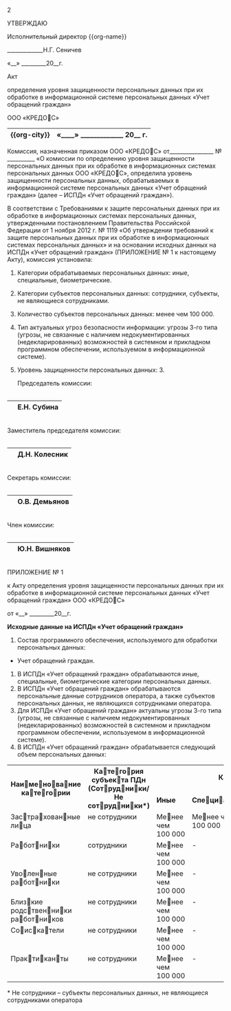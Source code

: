﻿2

УТВЕРЖДАЮ

Исполнительный директор {{org-name}}

\_\_\_\_\_\_\_\_\_\_\_\_\_Н.Г. Сеничев

«\_\_» \_\_\_\_\_\_\_\_\_20\_\_г.

Акт

определения уровня защищенности персональных данных при их обработке в информационной системе персональных данных «Учет обращений граждан»

ООО «КРЕДОС»

|{{org-city}}|«\_\_\_\_» \_\_\_\_\_\_\_\_\_\_\_\_\_ 20\_\_ г.|
| :- | -: |

Комиссия, назначенная приказом ООО «КРЕДОС» от\_\_\_\_\_\_\_\_\_\_\_\_\_\_\_\_ № \_\_\_\_\_\_\_\_\_\_ «О комиссии по определению уровня защищенности персональных данных при их обработке в информационных системах персональных данных ООО «КРЕДОС», определила уровень защищенности персональных данных, обрабатываемых в информационной системе персональных данных «Учет обращений граждан» (далее – ИСПДн «Учет обращений граждан»).

В соответствии c Требованиями к защите персональных данных при их обработке в информационных системах персональных данных, утвержденными постановлением Правительства Российской Федерации от 1 ноября 2012 г. № 1119 «Об утверждении требований к защите персональных данных при их обработке в информационных системах персональных данных» и на основании исходных данных на ИСПДн «Учет обращений граждан» (ПРИЛОЖЕНИЕ № 1 к настоящему Акту), комиссия установила:

1. Категории обрабатываемых персональных данных: иные, специальные, биометрические.
1. Категории субъектов персональных данных: сотрудники, субъекты, не являющиеся сотрудниками.
1. Количество субъектов персональных данных: менее чем 100 000.
1. Тип актуальных угроз безопасности информации: угрозы 3-го типа (угрозы, не связанные с наличием недокументированных (недекларированных) возможностей в системном и прикладном программном обеспечении, используемом в информационной системе).
1. Уровень защищенности персональных данных: 3.


   Председатель комиссии:

   |||
   | :- | :- |

||Е.Н. Субина|
| :- | :- |

|||
   | :- | :- |

   Заместитель председателя комиссии:

   |||
   | :- | :- |

||Д.Н. Колесник|
| :- | :- |

|||
   | :- | :- |

   Секретарь комиссии:

   |||
   | :- | :- |

||О.В. Демьянов|
| :- | :- |

|||
   | :- | :- |

   Член комиссии:

   |||
   | :- | :- |

||Ю.Н. Вишняков|
| :- | :- |

|||
   | :- | :- |



ПРИЛОЖЕНИЕ № 1

к Акту определения уровня защищенности персональных данных при их обработке в информационной системе персональных данных «Учет обращений граждан» ООО «КРЕДОС»

от «\_\_» \_\_\_\_\_\_\_\_\_20\_\_г.

**Исходные данные на ИСПДн «Учет обращений граждан»**

1. Состав программного обеспечения, используемого для обработки персональных данных:
- Учет обращений граждан.
1. В ИСПДн «Учет обращений граждан» обрабатываются иные, специальные, биометрические категории персональных данных.
1. В ИСПДн «Учет обращений граждан» обрабатываются персональные данные сотрудников оператора, а также субъектов персональных данных, не являющихся сотрудниками оператора.
1. Для ИСПДн «Учет обращений граждан» актуальны угрозы 3-го типа (угрозы, не связанные с наличием недокументированных (недекларированных) возможностей в системном и прикладном программном обеспечении, используемом в информационной системе).
1. В ИСПДн «Учет обращений граждан» обрабатывается следующий объем персональных данных:

<table>   <tr><th colspan="1" rowspan="2"><b>Наименование категории</b></th><th colspan="1" rowspan="2"><b>Категория субъекта ПДн (Сотрудники/Не сотрудники*)</b></th><th colspan="3"><b>Категория ПДн</b></th></tr>
   <tr><td colspan="1"><b>Иные</b></td><td colspan="1"><b>Специальные</b></td><td colspan="1"><b>Биометрические</b></td></tr>
   <tr><td colspan="1" valign="top">Застрахованные лица</td><td colspan="1" valign="top">не сотрудники</td><td colspan="1" valign="top">Менее чем 100 000</td><td colspan="1" valign="top">Менее чем 100 000</td><td colspan="1" valign="top">-</td></tr>
   <tr><td colspan="1" valign="top">Работники</td><td colspan="1" valign="top">сотрудники</td><td colspan="1" valign="top">Менее чем 100 000</td><td colspan="1" valign="top">-</td><td colspan="1" valign="top">Менее чем 100 000</td></tr>
   <tr><td colspan="1" valign="top">Уволенные работники</td><td colspan="1" valign="top">не сотрудники</td><td colspan="1" valign="top">Менее чем 100 000</td><td colspan="1" valign="top">-</td><td colspan="1" valign="top">-</td></tr>
   <tr><td colspan="1" valign="top">Близкие родственники работников</td><td colspan="1" valign="top">не сотрудники</td><td colspan="1" valign="top">Менее чем 100 000</td><td colspan="1" valign="top">-</td><td colspan="1" valign="top">-</td></tr>
   <tr><td colspan="1" valign="top">Соискатели</td><td colspan="1" valign="top">не сотрудники</td><td colspan="1" valign="top">Менее чем 100 000</td><td colspan="1" valign="top">-</td><td colspan="1" valign="top">-</td></tr>
   <tr><td colspan="1" valign="top">Практиканты</td><td colspan="1" valign="top">не сотрудники</td><td colspan="1" valign="top">Менее чем 100 000</td><td colspan="1" valign="top">-</td><td colspan="1" valign="top">-</td></tr>
</table>

   \* Не сотрудники – субъекты персональных данных, не являющиеся сотрудниками оператора
